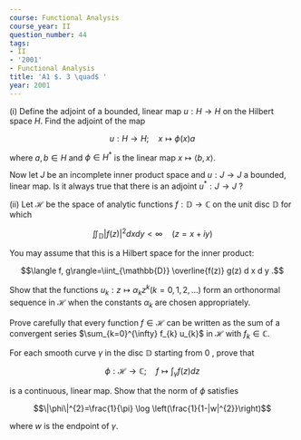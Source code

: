 ```yaml
---
course: Functional Analysis
course_year: II
question_number: 44
tags:
- II
- '2001'
- Functional Analysis
title: 'A1 $. 3 \quad$ '
year: 2001
---
```



(i) Define the adjoint of a bounded, linear map $u: H \rightarrow H$ on the Hilbert space $H$. Find the adjoint of the map

$$u: H \rightarrow H ; \quad x \mapsto \phi(x) a$$

where $a, b \in H$ and $\phi \in H^{*}$ is the linear map $x \mapsto\langle b, x\rangle$.

Now let $J$ be an incomplete inner product space and $u: J \rightarrow J$ a bounded, linear map. Is it always true that there is an adjoint $u^{*}: J \rightarrow J$ ?

(ii) Let $\mathcal{H}$ be the space of analytic functions $f: \mathbb{D} \rightarrow \mathbb{C}$ on the unit disc $\mathbb{D}$ for which

$$\iint_{\mathbb{D}}|f(z)|^{2} d x d y<\infty \quad(z=x+i y)$$

You may assume that this is a Hilbert space for the inner product:

$$\langle f, g\rangle=\iint_{\mathbb{D}} \overline{f(z)} g(z) d x d y .$$

Show that the functions $u_{k}: z \mapsto \alpha_{k} z^{k}(k=0,1,2, \ldots)$ form an orthonormal sequence in $\mathcal{H}$ when the constants $\alpha_{k}$ are chosen appropriately.

Prove carefully that every function $f \in \mathcal{H}$ can be written as the sum of a convergent series $\sum_{k=0}^{\infty} f_{k} u_{k}$ in $\mathcal{H}$ with $f_{k} \in \mathbb{C}$.

For each smooth curve $\gamma$ in the disc $\mathbb{D}$ starting from 0 , prove that

$$\phi: \mathcal{H} \rightarrow \mathbb{C} ; \quad f \mapsto \int_{\gamma} f(z) d z$$

is a continuous, linear map. Show that the norm of $\phi$ satisfies

$$\|\phi\|^{2}=\frac{1}{\pi} \log \left(\frac{1}{1-|w|^{2}}\right)$$

where $w$ is the endpoint of $\gamma$.